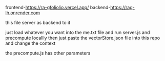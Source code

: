 frontend-https://ra-gfoliolio.vercel.app/
backend-https://rag-lh.onrender.com

this file server as backend to it

just load whatever you want into the me.txt file and run server.js and precompute locallly then just paste the vectorStore.json file into this repo and change the context

the precompute.js has other parameters 
